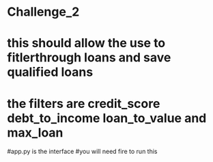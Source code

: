 # Challenge_2
#
# this should allow the use to fitlerthrough loans and save qualified loans
# the filters are credit_score debt_to_income loan_to_value and max_loan 
#app.py is the interface 
#you will need fire to run this



